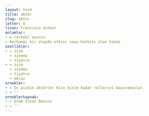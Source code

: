 ```yaml
---
layout: term
title: aktör
slug: aktor
letter: A
lisan: Fransızca acteur
anlamlar:
- ► (erkek) oyuncu
- Herhangi bir olayda etkisi veya katkısı olan kimse
ozellikler:
- - isim
  - sinema
  - tiyatro
- - isim
  - sinema
  - tiyatro
  - mecaz
ornekler:
- - En pişkin aktörler bile bizim kadar rollerini başaramazlar.
- - ''
orneklerkaynak:
- - Etem İzzet Benice
- - ''
---
```

